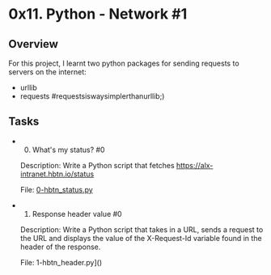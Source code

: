 # 0x11. Python - Network #1

## Overview
For this project, I learnt two python packages for sending requests to servers on the internet:
- urllib
- requests #requestsiswaysimplerthanurllib;)

## Tasks
- 0. What's my status? #0

	Description: Write a Python script that fetches https://alx-intranet.hbtn.io/status
	
	File: [0-hbtn_status.py](https://github.com/m-aishah/alx-higher_level_programming/blob/master/0x11-python-network_1/0-hbtn_status.py)


- 1. Response header value #0

	Description: Write a Python script that takes in a URL, sends a request to the URL and displays the value of the X-Request-Id variable found in the header of the response.

	File: 1-hbtn_header.py]()

